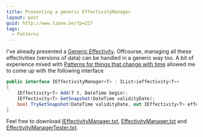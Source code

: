 ```yaml
---
title: Presenting a generic EffectivityManager
layout: post
guid: http://www.timvw.be/?p=227
tags:
  - Patterns
---
```

I've already presented a [Generic Effectivity](http://www.timvw.be/presenting-a-generic-effectivity/). Offcourse, managing all these effectivities (versions of data) can be handled in a generic way too. A bit of experience mixed with [Patterns for things that change with time](http://martinfowler.com/ap2/timeNarrative.html) allowed me to come up with the following interface

```csharp
public interface IEffectivityManager<T> : IList<ieffectivity<T>>
{
	IEffectivity<T> Add(T t, DateTime begin);
	IEffectivity<T> GetSnapshot(DateTime validityDate);
	bool TryGetSnapshot(DateTime validityDate, out IEffectivity<T> effectivity);
}
```

Feel free to download [IEffectivityManager.txt](http://www.timvw.be/wp-content/code/csharp/IEffectivityManager.txt), [EffectivityManager.txt](http://www.timvw.be/wp-content/code/csharp/EffectivityManager.txt) and [EffectivityManagerTester.txt](http://www.timvw.be/wp-content/code/csharp/EffectivityManagerTester.txt).
